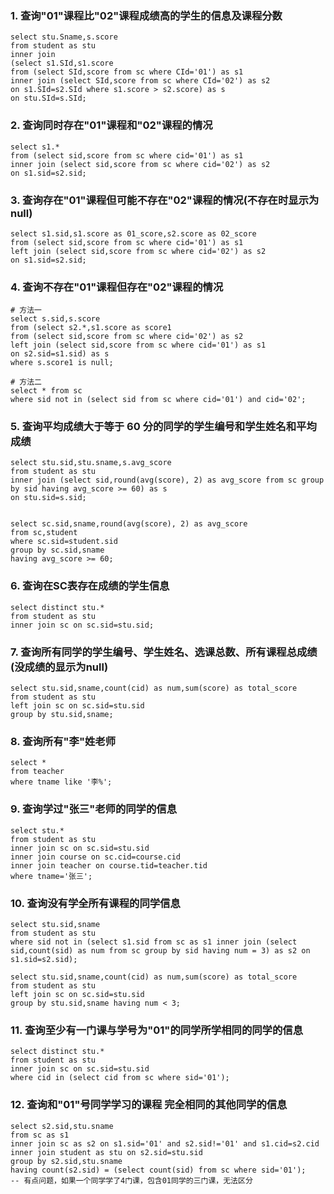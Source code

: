 ### 1. 查询"01"课程比"02"课程成绩高的学生的信息及课程分数

```mysql
select stu.Sname,s.score
from student as stu
inner join 
(select s1.SId,s1.score
from (select SId,score from sc where CId='01') as s1
inner join (select SId,score from sc where CId='02') as s2
on s1.SId=s2.SId where s1.score > s2.score) as s
on stu.SId=s.SId;
```

### 2. 查询同时存在"01"课程和"02"课程的情况

```mysql
select s1.* 
from (select sid,score from sc where cid='01') as s1
inner join (select sid,score from sc where cid='02') as s2
on s1.sid=s2.sid;
```

### 3. 查询存在"01"课程但可能不存在"02"课程的情况(不存在时显示为null)

```mysql
select s1.sid,s1.score as 01_score,s2.score as 02_score
from (select sid,score from sc where cid='01') as s1
left join (select sid,score from sc where cid='02') as s2
on s1.sid=s2.sid;
```

### 4. 查询不存在"01"课程但存在"02"课程的情况

```mysql
# 方法一
select s.sid,s.score
from (select s2.*,s1.score as score1
from (select sid,score from sc where cid='02') as s2
left join (select sid,score from sc where cid='01') as s1
on s2.sid=s1.sid) as s
where s.score1 is null;

# 方法二
select * from sc
where sid not in (select sid from sc where cid='01') and cid='02';
```

### 5. 查询平均成绩大于等于 60 分的同学的学生编号和学生姓名和平均成绩

```mysql
select stu.sid,stu.sname,s.avg_score
from student as stu
inner join (select sid,round(avg(score), 2) as avg_score from sc group by sid having avg_score >= 60) as s
on stu.sid=s.sid;


select sc.sid,sname,round(avg(score), 2) as avg_score
from sc,student
where sc.sid=student.sid
group by sc.sid,sname
having avg_score >= 60;
```

### 6. 查询在SC表存在成绩的学生信息

```mysql
select distinct stu.*
from student as stu
inner join sc on sc.sid=stu.sid;
```

### 7. 查询所有同学的学生编号、学生姓名、选课总数、所有课程总成绩(没成绩的显示为null)

```mysql
select stu.sid,sname,count(cid) as num,sum(score) as total_score
from student as stu
left join sc on sc.sid=stu.sid
group by stu.sid,sname;
```

### 8. 查询所有"李"姓老师

```mysql
select *
from teacher
where tname like '李%';
```

### 9. 查询学过"张三"老师的同学的信息

```mysql
select stu.*
from student as stu
inner join sc on sc.sid=stu.sid
inner join course on sc.cid=course.cid
inner join teacher on course.tid=teacher.tid
where tname='张三';
```

### 10. 查询没有学全所有课程的同学信息

```mysql
select stu.sid,sname
from student as stu
where sid not in (select s1.sid from sc as s1 inner join (select sid,count(sid) as num from sc group by sid having num = 3) as s2 on s1.sid=s2.sid);

select stu.sid,sname,count(cid) as num,sum(score) as total_score
from student as stu
left join sc on sc.sid=stu.sid
group by stu.sid,sname having num < 3;
```

### 11. 查询至少有一门课与学号为"01"的同学所学相同的同学的信息

```mysql
select distinct stu.*
from student as stu
inner join sc on sc.sid=stu.sid
where cid in (select cid from sc where sid='01');
```

### 12. 查询和"01"号同学学习的课程 完全相同的其他同学的信息

```mysql
select s2.sid,stu.sname
from sc as s1
inner join sc as s2 on s1.sid='01' and s2.sid!='01' and s1.cid=s2.cid
inner join student as stu on s2.sid=stu.sid
group by s2.sid,stu.sname
having count(s2.sid) = (select count(sid) from sc where sid='01');
-- 有点问题，如果一个同学学了4门课，包含01同学的三门课，无法区分
```


